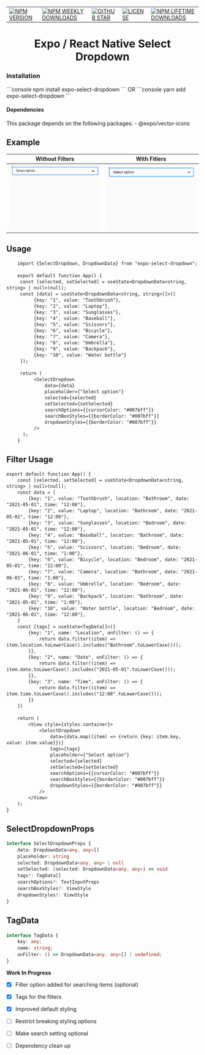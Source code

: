 |                                                                                                                                                        |                                                                                                                                                                                                           |                                                                                                                                                                                                                             |                                                                                                                                                    |                                                                                                                                                                                    |
|--------------------------------------------------------------------------------------------------------------------------------------------------------|-----------------------------------------------------------------------------------------------------------------------------------------------------------------------------------------------------------|-----------------------------------------------------------------------------------------------------------------------------------------------------------------------------------------------------------------------------|----------------------------------------------------------------------------------------------------------------------------------------------------|------------------------------------------------------------------------------------------------------------------------------------------------------------------------------------|
| <a href="https://www.npmjs.com/package/expo-select-dropdown">![NPM VERSION](https://img.shields.io/npm/v/expo-select-dropdown?style=for-the-badge)</a> | <a href="https://www.npmjs.com/package/expo-select-dropdown">![NPM WEEKLY DOWNLOADS](https://img.shields.io/npm/dw/expo-select-dropdown?color=%232CA215&label=WEEKLY%20DOWNLOADS&style=for-the-badge)</a> | <a href="https://github.com/danish1658/react-native-dropdown-select-list/stargazers">![GITHUB STAR](https://img.shields.io/github/stars/bjtrounson/expo-select-dropdown?label=Give%20Us%20A%20Star&style=for-the-badge)</a> | <a href="https://www.npmjs.com/package/expo-select-dropdown">![LICENSE](https://img.shields.io/npm/l/expo-select-dropdown?style=for-the-badge)</a> | <a href="https://www.npmjs.com/package/expo-select-dropdown">![NPM LIFETIME DOWNLOADS](https://img.shields.io/npm/dt/expo-select-dropdown?color=%232CA215&style=for-the-badge)</a> |

<h1 align="center">
Expo / React Native Select Dropdown
</h1>

<h3>Installation</h3>
```console
  npm install expo-select-dropdown
```
OR
```console
    yarn add expo-select-dropdown
```

<h4> Dependencies </h4>
This package depends on the following packages:
- @expo/vector-icons


<h2>Example</h2>

| Without Filters  | With Fitlers             |
|------------------|--------------------------|
| ![](preview.gif) | ![](preview-filters.gif) |

<h2>Usage</h2>

```tsx
    import {SelectDropdown, DropdownData} from "expo-select-dropdown";
    
    export default function App() {  
     const [selected, setSelected] = useState<DropdownData<string, string> | null>(null);  
     const [data] = useState<DropdownData<string, string>[]>([  
          {key: "1", value: "Toothbrush"}, 
          {key: "2", value: "Laptop"}, 
          {key: "3", value: "Sunglasses"},  
	      {key: "4", value: "Baseball"}, 
	      {key: "5", value: "Scissors"}, 
	      {key: "6", value: "Bicycle"},  
	      {key: "7", value: "Camera"}, 
	      {key: "8", value: "Umbrella"}, 
	      {key: "9", value: "Backpack"},  
	      {key: "10", value: "Water bottle"}  
     ]);
       
     return (  
          <SelectDropdown  
		      data={data}  
              placeholder={"Select option"}  
              selected={selected}  
              setSelected={setSelected}  
              searchOptions={{cursorColor: "#007bff"}}  
              searchBoxStyles={{borderColor: "#007bff"}}  
              dropdownStyles={{borderColor: "#007bff"}}  
          />  
      );  
    }
```

<h2>Filter Usage</h2>

```tsx
export default function App() {
    const [selected, setSelected] = useState<DropdownData<string, string> | null>(null);
    const data = [
        {key: "1", value: "Toothbrush", location: "Bathroom", date: "2021-05-01", time: "12:00"},
        {key: "2", value: "Laptop", location: "Bathroom", date: "2021-05-01", time: "12:00"},
        {key: "3", value: "Sunglasses", location: "Bedroom", date: "2021-05-01", time: "12:00"},
        {key: "4", value: "Baseball", location: "Bathroom", date: "2021-05-01", time: "12:00"},
        {key: "5", value: "Scissors", location: "Bedroom", date: "2021-06-01", time: "1:00"},
        {key: "6", value: "Bicycle", location: "Bedroom", date: "2021-05-01", time: "12:00"},
        {key: "7", value: "Camera", location: "Bathroom", date: "2021-06-01", time: "1:00"},
        {key: "8", value: "Umbrella", location: "Bedroom", date: "2021-06-01", time: "12:00"},
        {key: "9", value: "Backpack", location: "Bathroom", date: "2021-05-01", time: "1:00"},
        {key: "10", value: "Water bottle", location: "Bedroom", date: "2021-06-01", time: "12:00"},
    ]
    const [tags] = useState<TagData[]>([
        {key: "1", name: "Location", onFilter: () => {
            return data.filter((item) => item.location.toLowerCase().includes("Bathroom".toLowerCase()));
        }},
        {key: "2", name: "Date", onFilter: () => {
            return data.filter((item) => item.date.toLowerCase().includes("2021-05-01".toLowerCase()));
        }},
        {key: "3", name: "Time", onFilter: () => {
            return data.filter((item) => item.time.toLowerCase().includes("12:00".toLowerCase()));
        }}
    ])

    return (
        <View style={styles.container}>
            <SelectDropdown
                data={data.map((item) => {return {key: item.key, value: item.value}})}
                tags={tags}
                placeholder={"Select option"}
                selected={selected}
                setSelected={setSelected}
                searchOptions={{cursorColor: "#007bff"}}
                searchBoxStyles={{borderColor: "#007bff"}}
                dropdownStyles={{borderColor: "#007bff"}}
            />
        </View>
    );
}
```

<h2>SelectDropdownProps</h2>

```ts
interface SelectDropdownProps {  
    data: DropdownData<any, any>[]  
    placeholder: string  
    selected: DropdownData<any, any> | null  
    setSelected: (selected: DropdownData<any, any>) => void
    tags?: TagData[]
    searchOptions?: TextInputProps  
    searchBoxStyles?: ViewStyle  
    dropdownStyles?: ViewStyle
}
```

<h2>TagData</h2>

```ts
interface TagData {
    key: any;
    name: string;
    onFilter: () => DropdownData<any, any>[] | undefined;
}
```


**Work In Progress**
- [x] Filter option added for searching items (optional)
- [x]  Tags for the filters
- [x] Improved default styling
- [ ] Restrict breaking styling options
- [ ] Make search setting optional
- [ ] Dependency clean up

